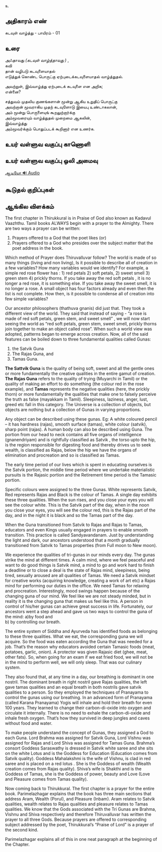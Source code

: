 உ


## அதிகாரம் எண்

கடவுள் வாழ்த்து - பாயிரம் - 01


## உரை 
அஃதாவது _(கடவுள் வாழ்த்தாவது )_ ,  
கவி  
தான் வழிபடு கடவுளையாதல்  
எடுத்துக் கொண்ட பொருட்கு ஏற்புடைக்கடவுளையாதல் வாழ்த்துதல்.  

அவற்றுள், இவ்வாழ்த்து ஏற்புடைக் கடவுளை என அறிக;  
என்னை?  

சத்துவம் முதலிய குணங்களான் மூன்று ஆகிய உறுதிப் பொருட்கு  
அவற்றான் மூவராகிய முதற் கடவுளோடு இயைபு உண்டாகலான்,  
அம் மூன்று பொருளையுங் கூறலுற்றார்க்கு  
அம்மூவரையும் வாழ்த்துதல் முறைமை ஆகலின்,  
இவ்வாழ்த்து  
அம்மூவர்க்கும் பொதுப்படக் கூறினார் என உணர்க.


## உயர் வள்ளுவ வகுப்பு காணொளி


## உயர் வள்ளுவ வகுப்பு ஒலி அமைவு 
[ ஆடியோ 🔊 Audio ](https://drive.google.com/open?id=1av7OwPXIAbV-1YLcIPmrsRqZGS8OS-ZL)

## கூடுதல் குறிப்புகள்


## ஆங்கில விளக்கம்

The first chapter in Thirukkural is in Praise of God also known as Kadavul Vaazhthu. Tamil books ALWAYS begin with a prayer to the Almighty. There are two ways a prayer can be written:  
1) Prayers offered to a God that the poet likes (or)  
2) Prayers offered to a God who presides over the subject matter that the poet address in the book.

Which method of Prayer does Thiruvalluvar follow? 
The world is made of so many things (living and non living), Is it possible to describe all of creation in a few variables? How many variables would we identify? For example, a simple red rose flower has :  1) red petals 2) soft petals, 2) sweet smell 3) green stem 4) prickly thorns. If you take away the red soft petals , it is no longer a red rose, it is something else. If you take away the sweet smell, it is no longer a rose. A small object has four factors already and even then the list is not complete. How then, is it possible to condense all of creation into few simple variables?  

Our ancestor philosophers (thathuva gnanis) did just that. They took a different view of the world. They said that instead of saying -  “a rose is made of red soft petals, green stem, and sweet smell” , we will now start seeing the world as “red soft petals, green stem, sweet smell, prickly thorns join together to make an object called rose”. When such a world view was adopted, patterns began to emerge across creation. Now, all of the said features can be boiled down to three fundamental qualities called Gunas:  

1. the Satvik Guna    
2. The Rajas Guna, and    
3. Tamas Guna.   

**The Sattvik Guna**  is the quality of being soft, sweet and all the gentle ones or more fundamentally the creative qualities in the entire gamut of creation. **The Rajas Guna** refers to the quality of trying (Muyarchi in Tamil) or the quality of making an effort to do something (the colour red in the rose example), and **Tamas** represents the negative qualities  (here, the prickly thorn) or more fundamentally the qualities that make one to falsely perceive the truth as false (mayakkam in Tamil). Sleepiness, laziness, anger, lust, greed etc fall in this category. The Universe is a collection of objects, but objects are nothing but a collection of Gunas in varying proportions.  

Any object can be described using these gunas. Eg: A white coloured pencil – it has hardness (rajas), smooth surface (tamas), white colour (satvik), sharp point (rajas). A human body can also be described using Guna. The portion from our head to neck contains all five organs of intelligence (gnanendriyam) and is rightfully classified as Satvik , the torso upto the hip, is the region responsible for digesting food and thereby drives us to seek wealth, is classified as Rajas, below the hip we have the organs of elimination and procreation and so is classified as Tamas.  

The early time period of our lives which is spent in educating ourselves is the Satvik portion, the middle time period where we undertake materialistic pursuits is the Rajasic portion and the Retirement time period is the Tamasic portion.  

Specific colours were assigned to the three Gunas. White represents Satvik, Red represents Rajas and Black is the colour of Tamas. A single day exhibits these three qualities. When the sun rises, and you close your eyes you will see the colour white. This is the Satvik part of the day, when in the noon you close your eyes, you will see the colour red, this is the Rajas part of the day, and in the night it is black and so the Tamas part of the day.  

When the Guna transitioned from Satvik to Rajas and Rajas to Tamas, educators and even Kings  usually engaged in prayers to enable smooth transition. This practice is called Sandyavandanam. Just by understanding the light and dark, our ancestors understood that a month gradually transitioned from Satvik to Tamas properties (from Full moon to New moon).  

We experience the qualities of tri-gunas in our minds every day. The gunas strike the mind at different times. A calm mind, where we feel peaceful and want to do good things is Satvik mind, a mind to go and work hard to finish a deadline or to close a deal  is the state of Rajas mind, sleepiness, being tired, sexually aroused are all qualities of Tamas. We need a Satvik mindset for creative works (acquiring knowledge, creating a work of art etc) a Rajas mind for performing our duties in the office. We need Tamas for relaxing and procreation. Interestingly, mood swings happen because of the changing guna of our mind. We feel like we are not steady minded, but in reality it is the changing guna that makes us feel like this. A person in control of his/her gunas can achieve great success in life.
Fortunately, our ancestors went a step ahead and gave us two ways to control the guna of the mind:
a)by food and  
b) by controlling our breath.   

The entire system of Siddha and Ayurveda has identified foods as belonging to these three qualities. What we eat, the corresponding guna we will acquire. So the food was eaten according the Guna that was needed for a job. That’s the reason why educators avoided certain Tamasic foods (meat, potatoes, garlic, onion). A protector was given Rajasic diet (ghee, meat, other fats). So, when going for an exam if we eat fried food, we will not be in the mind to perform well, we will only sleep. That was our culinary system.  

They also found that, at any time in a day, our breathing is dominant in one nostril. The dominant breath in right nostril gave Rajas qualities, the left gave tamas qualities and an equal breath in both nostrils gave satvik qualities to a person. So they employed the techniques of Pranayama to control the gunas using our breathing. In an advanced form of Pranayama (called Karana Pranayama) Yogis will inhale and hold their breath for even 100 years. They learned to change their carbon-di-oxide into oxygen and circulate it internally. There is no need to exhale the carbon-di-oxide and inhale fresh oxygen. That’s how they survived in deep jungles and caves without food and water. 

To make people understand the concept of Gunas, they assigned a God to each Guna. Lord Brahma was assigned for Satvik Guna, Lord Vishnu was assigned for Rajas and Lord Shiva was assigned for Tamas Guna. Brahma’s consort Goddess Saraswathy is dressed in Satvik white saree and she sits on the white Lotus and is the Goddess for Education (Education comes from Satvik quality). Goddess Mahalakshmi is the wife of Vishnu, is clad in red saree and is placed on a red lotus . She is the Goddess of wealth (Wealth creation comes from Rajas quality). Shiva’s wife is Shakthi and is the Goddess of Tamas, she is the Goddess of power, beauty and Love (Love and Pleasure comes from Tamas quality).  

Now coming back to Thirukkural. The first chapter is a prayer for the entire book. Parimelazhagar explains that the book has three main sections that address Aram, Wealth (Porul), and Pleasure (Inbam). Aram relates to Satvik qualities, wealth relates to Rajas qualities and pleasure relates to Tamas qualities. We know that the Gods associated with the Tri Gunas are Brahma, Vishnu and Shiva respectively and therefore Thiruvalluvar has written the prayer to all three Gods. Because prayers are offered to corresponding subject addressed by the poet, Thirukkural’s “Praise of Lord” is a prayer of the second kind.  

Parimelazhagar explains all of this in one neat paragraph at the beginning of the Chapter.

##
